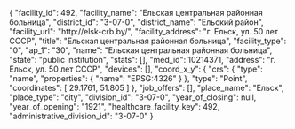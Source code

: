 {
    "facility_id": 492,
    "facility_name": "Ельская центральная районная больница",
    "district_id": "3-07-0",
    "district_name": "Ельский район",
    "facility_url": "http:\/\/elsk-crb.by\/",
    "facility_address": "г. Ельск, ул. 50 лет СССР",
    "title": "Ельская центральная районная больница",
    "facility_type": "0",
    "ap_1": "30",
    "name": "Ельская центральная районная больница",
    "state": "public institution",
    "stats": [],
    "med_id": 10214371,
    "address": "г. Ельск, ул. 50 лет СССР",
    "devices": [],
    "coord_x_y": {
        "crs": {
            "type": "name",
            "properties": {
                "name": "EPSG:4326"
            }
        },
        "type": "Point",
        "coordinates": [
            29.1761,
            51.805
        ]
    },
    "job_offers": [],
    "place_name": "Ельск",
    "place_type": "city",
    "division_id": "3-07-0",
    "year_of_closing": null,
    "year_of_opening": "1921",
    "healthcare_facility_key": 492,
    "administrative_division_id": "3-07-0"
}